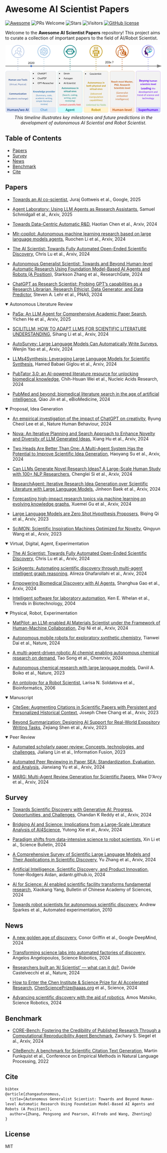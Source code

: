 # Awesome AI Scientist Papers 
[![Awesome](https://cdn.rawgit.com/sindresorhus/awesome/d7305f38d29fed78fa85652e3a63e154dd8e8829/media/badge.svg)](https://github.com/sindresorhus/awesome)
![PRs Welcome](https://img.shields.io/badge/PRs-Welcome-green) 
![Stars](https://img.shields.io/github/stars/universea/Awesome-AI-Scientist-Papers)
![Visitors](https://api.visitorbadge.io/api/visitors?path=https%3A%2F%2Fgithub.com%2Funiversea%2FAwesome-AI-Scientist-Papers.git&label=Visitors&countColor=%2337d67a&style=flat&labelStyle=none)
[![GitHub license](https://img.shields.io/github/license/universea/Awesome-AI-Scientist-Papers)](https://github.com/universea/Awesome-AI-Scientist-Papers/blob/main/LICENSE)

Welcome to the **Awesome AI Scientist Papers** repository! This project aims to curate a collection of important papers to the field of AI/Robot Scientist.

<p align="center">
  <img src="docs/images/future_timeline.jpg" alt="Futrue timeline">
  <br>
  <em>This timeline illustrates key milestones and future predictions in the development of autonomous AI Scientist and Robot Scientist.</em>

</p>

## Table of Contents

- [Papers](#papers)
- [Survey](#survey)
- [News](#news)
- [Benchmark](#benchmark)
- [Cite](#cite)


## Papers

- [Towards an AI co-scientist](https://storage.googleapis.com/coscientist_paper/ai_coscientist.pdf), Juraj Gottweis et al., Google, 2025

- [Agent Laboratory: Using LLM Agents as Research Assistants](https://arxiv.org/abs/2501.04227), Samuel Schmidgall et al., Arxiv, 2025

- [Towards Data-Centric Automatic R&D](https://arxiv.org/abs/2404.11276), Haotian Chen et al., Arxiv, 2024

- [Mlr-copilot: Autonomous machine learning research based on large language models agents](https://arxiv.org/pdf/2408.14033), Ruochen Li et al., Arxiv, 2024

- [The AI Scientist: Towards Fully Automated Open-Ended Scientific Discovery](https://www.arxiv.org/abs/2408.06292), Chris Lu et al., Arxiv, 2024

- [Autonomous Generalist Scientist: Towards and Beyond Human-level Automatic Research Using Foundation Model-Based AI Agents and Robots (A Position)](http://dx.doi.org/10.13140/RG.2.2.35148.01923), Starkson Zhang et al., ResearchGate, 2024 

- [ChatGPT as Research Scientist: Probing GPT’s capabilities as a Research Librarian, Research Ethicist, Data Generator, and Data Predictor](https://doi.org/10.1073/pnas.2404328121), Steven A. Lehr et al., PNAS, 2024 


<details open>
<summary>Autonomous Literature Review</summary>

- [PaSa: An LLM Agent for Comprehensive Academic Paper Search](https://arxiv.org/abs/2501.10120), Yichen He et al., Arxiv, 2025

- [SCILITLLM: HOW TO ADAPT LLMS FOR SCIENTIFIC LITERATURE UNDERSTANDING](https://arxiv.org/pdf/2408.15545), Sihang Li et al., Arxiv, 2024

- [AutoSurvey: Large Language Models Can Automatically Write Surveys](https://arxiv.org/pdf/2406.10252), Wenjin Yao et al., Arxiv, 2024

- [LLMs4Synthesis: Leveraging Large Language Models for Scientific Synthesis](https://arxiv.org/abs/2409.18812), Hamed Babaei Giglou et al., Arxiv, 2024

- [PubTator 3.0: an AI-powered literature resource for unlocking biomedical knowledge](https://doi.org/10.1093/nar/gkae235), Chih-Hsuan Wei et al., Nucleic Acids Research, 2024

- [PubMed and beyond: biomedical literature search in the age of artificial intelligence](https://doi.org/10.1016/j.ebiom.2024.104988), Qiao Jin et al., eBioMedicine, 2024

</details>

<details open>
<summary>Proposal, Idea Generation</summary>

- [An empirical investigation of the impact of ChatGPT on creativity](https://doi.org/10.1038/s41562-024-01953-1), Byung Cheol Lee et al., Nature Human Behaviour, 2024

- [Nova: An Iterative Planning and Search Approach to Enhance Novelty and Diversity of LLM Generated Ideas](https://arxiv.org/abs/2410.14255), Xiang Hu et al., Arxiv, 2024

- [Two Heads Are Better Than One: A Multi-Agent System Has the Potential to Improve Scientific Idea Generation](https://arxiv.org/pdf/2410.09403), Haoyang Su et al., Arxiv, 2024

- [Can LLMs Generate Novel Research Ideas? A Large-Scale Human Study with 100+ NLP Researchers](https://arxiv.org/abs/2409.04109), Chenglei Si et al., Arxiv, 2024

- [ResearchAgent: Iterative Research Idea Generation over Scientific Literature with Large Language Models](https://doi.org/10.48550/arXiv.2404.07738), Jinheon Baek et al., Arxiv, 2024

- [Forecasting high-impact research topics via machine learning on evolving knowledge graphs](https://arxiv.org/abs/2402.08640), Xuemei Gu et al., Arxiv, 2024

- [Large Language Models are Zero Shot Hypothesis Proposers](https://arxiv.org/abs/2311.05965), Biqing Qi et al., Arxiv, 2023

- [SciMON: Scientific Inspiration Machines Optimized for Novelty](https://arxiv.org/abs/2305.14259), Qingyun Wang et al., Arxiv, 2023

</details>


<details open>
<summary>Virtual, Digital, Agent, Experimentation</summary>

- [The AI Scientist: Towards Fully Automated Open-Ended Scientific Discovery](https://www.arxiv.org/abs/2408.06292), Chris Lu et al., Arxiv, 2024

- [SciAgents: Automating scientific discovery through multi-agent intelligent graph reasoning](https://www.arxiv.org/abs/2409.05556), Alireza Ghafarollahi et al., Arxiv, 2024

- [Empowering Biomedical Discovery with AI Agents](https://arxiv.org/abs/2404.02831), Shanghua Gao et al., Arxiv, 2024

- [Intelligent software for laboratory automation](https://doi.org/10.1016/j.tibtech.2004.07.010), Ken E. Whelan et al., Trends in Biotechnology, 2004

</details>


<details open>
<summary>Physical, Robot, Experimentation</summary>

- [MatPilot: an LLM-enabled AI Materials Scientist under the Framework of Human-Machine Collaboration](https://arxiv.org/abs/2411.08063), Ziqi Ni et al., Arxiv, 2024

- [Autonomous mobile robots for exploratory synthetic chemistry](https://www.nature.com/articles/s41586-024-08173-7), Tianwei Dai et al., Nature, 2024

- [A multi-agent-driven robotic AI chemist enabling autonomous chemical research on demand](https://doi.org/10.26434/chemrxiv-2024-w953h-v2), Tao Song et al., Chemrxiv, 2024

- [Autonomous chemical research with large language models](https://www.nature.com/articles/s41586-023-06792-0), Daniil A. Boiko et al., Nature, 2023

- [An ontology for a Robot Scientist](https://doi.org/10.1093/bioinformatics/btl207), Larisa N. Soldatova et al., Bioinformatics, 2006

</details>


<details open>
<summary>Manuscript</summary>

- [CiteSee: Augmenting Citations in Scientific Papers with Persistent and Personalized Historical Context](https://arxiv.org/abs/2302.07302), Joseph Chee Chang et al., Arxiv, 2023

- [Beyond Summarization: Designing AI Support for Real-World Expository Writing Tasks](https://arxiv.org/abs/2304.02623), Zejiang Shen et al., Arxiv, 2023

</details>


<details open>
<summary>Peer Review</summary>

- [Automated scholarly paper review: Concepts, technologies, and challenges](https://doi.org/10.1016/j.inffus.2023.101830), Jialiang Lin et al., Information Fusion, 2023

- [Automated Peer Reviewing in Paper SEA: Standardization, Evaluation, and Analysis](https://doi.org/10.48550/arXiv.2407.12857), Jianxiang Yu et al., Arxiv, 2024

- [MARG: Multi-Agent Review Generation for Scientific Papers](https://arxiv.org/abs/2401.04259), Mike D'Arcy et al., Arxiv, 2024


</details>

## Survey

- [Towards Scientific Discovery with Generative AI: Progress, Opportunities, and Challenges](https://arxiv.org/abs/2412.11427), Chandan K Reddy et al., Arxiv, 2024

- [Bridging AI and Science: Implications from a Large-Scale Literature Analysis of AI4Science](https://arxiv.org/abs/2412.09628), Yutong Xie et al., Arxiv, 2024

- [Paradigm shifts from data-intensive science to robot scientists](https://doi.org/10.1016/j.scib.2024.09.029), Xin Li et al., Science Bulletin, 2024

- [A Comprehensive Survey of Scientific Large Language Models and Their Applications in Scientific Discovery](https://arxiv.org/abs/2406.10833), Yu Zhang et al., Arxiv, 2024

- [Artificial Intelligence, Scientific Discovery, and Product Innovation](https://doi.org/10.1186%2F1759-4499-2-1), Toner-Rodgers Aidan, aidantr.github.io, 2024

- [AI for Science: AI enabled scientific facility transforms fundamental research](https://bulletinofcas.researchcommons.org/journal/vol39/iss1/8/), Xiaokang Yang, Bulletin of Chinese Academy of Sciences, 2024

- [Towards robot scientists for autonomous scientific discovery](https://doi.org/10.1186%2F1759-4499-2-1), Andrew Sparkes et al., Automated experimentation, 2010

## News

- [A new golden age of discovery](https://storage.googleapis.com/deepmind-media/DeepMind.com/Assets/Docs/a-new-golden-age-of-discovery_nov-2024.pdf), Conor Griffin et al., Google DeepMind, 2024

- [Transforming science labs into automated factories of discovery](https://doi.org/10.1126/scirobotics.adm6991), Angelos Angelopoulos, Science Robotics, 2024

- [Researchers built an ‘AI Scientist’ — what can it do?](https://doi.org/10.1038/d41586-024-02842-3), Davide Castelvecchi et al., Nature, 2024 

- [How to Enter the Chen Institute & Science Prize for AI Accelerated Research](https://www.science.org/content/page/how-enter-chen-institute-science-prize-ai-accelerated-research),   ChenSciencePrize@aaas.org et al., Science, 2024

- [Advancing scientific discovery with the aid of robotics](https://www.science.org/doi/10.1126/scirobotics.adt3842), Amos Matsiko, Science Robotics, 2024


## Benchmark
- [CORE-Bench: Fostering the Credibility of Published Research Through a Computational Reproducibility Agent Benchmark](https://arxiv.org/pdf/2409.11363v1), Zachary S. Siegel et al., Arxiv, 2024

- [CiteBench: A benchmark for Scientific Citation Text Generation](https://arxiv.org/abs/2212.09577), Martin Funkquist et al., Conference on Empirical Methods in Natural Language Processing, 2022

## Cite
```
bibtex
@article{zhangautonomous,
  title={Autonomous Generalist Scientist: Towards and Beyond Human-level Automatic Research Using Foundation Model-Based AI Agents and Robots (A Position)},
  author={Zhang, Pengsong and Pearson, Alfredo and Wang, Zhenting}
}
```
## License
MIT
